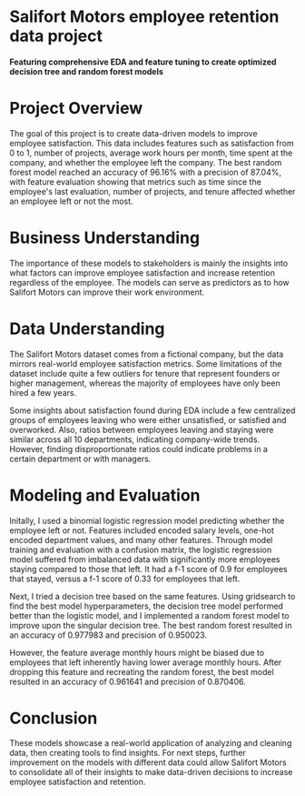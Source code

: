 # Salifort Motors employee retention data project
#### Featuring comprehensive EDA and feature tuning to create optimized decision tree and random forest models

# Project Overview

The goal of this project is to create data-driven models to improve employee satisfaction. This data includes features such as satisfaction from 0 to 1, number of projects, average work hours per month, time spent at the company, and whether the employee left the company. The best random forest model reached an accuracy of 96.16% with a precision of 87.04%, with feature evaluation showing that metrics such as time since the employee's last evaluation, number of projects, and tenure affected whether an employee left or not the most.

# Business Understanding 

The importance of these models to stakeholders is mainly the insights into what factors can improve employee satisfaction and increase retention regardless of the employee. The models can serve as predictors as to how Salifort Motors can improve their work environment.

# Data Understanding 

The Salifort Motors dataset comes from a fictional company, but the data mirrors real-world employee satisfaction metrics. Some limitations of the dataset include quite a few outliers for tenure that represent founders or higher management, whereas the majority of employees have only been hired a few years. 

Some insights about satisfaction found during EDA include a few centralized groups of employees leaving who were either unsatisfied, or satisfied and overworked. Also, ratios between employees leaving and staying were similar across all 10 departments, indicating company-wide trends. However, finding disproportionate ratios could indicate problems in a certain department or with managers.



# Modeling and Evaluation 

Initally, I used a binomial logistic regression model predicting whether the employee left or not. Features included encoded salary levels, one-hot encoded department values, and many other features. Through model training and evaluation with a confusion matrix, the logistic regression model suffered from imbalanced data with significantly more employees staying compared to those that left. It had a f-1 score of 0.9 for employees that stayed, versus a f-1 score of 0.33 for employees that left.

Next, I tried a decision tree based on the same features. Using gridsearch to find the best model hyperparameters, the decision tree model performed better than the logistic model, and I implemented a random forest model to improve upon the singular decision tree. The best random forest resulted in an accuracy of 0.977983 and precision of 0.950023.

However, the feature average monthly hours might be biased due to employees that left inherently having lower average monthly hours. After dropping this feature and recreating the random forest, the best model resulted in an accuracy of 0.961641 and precision of 0.870406.

# Conclusion

These models showcase a real-world application of analyzing and cleaning data, then creating tools to find insights. For next steps, further improvement on the models with different data could allow Salifort Motors to consolidate all of their insights to make data-driven decisions to increase employee satisfaction and retention.